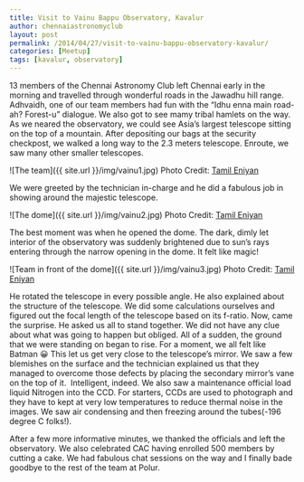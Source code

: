 ```yaml
---
title: Visit to Vainu Bappu Observatory, Kavalur
author: chennaiastronomyclub
layout: post
permalink: /2014/04/27/visit-to-vainu-bappu-observatory-kavalur/
categories: [Meetup]
tags: [kavalur, observatory]
---
```


13 members of the Chennai Astronomy Club left Chennai early in the morning and travelled through wonderful roads in the Jawadhu hill range. Adhvaidh, one of our team members had fun with the &#8220;Idhu enna main road-ah? Forest-u&#8221; dialogue. We also got to see mamy tribal hamlets on the way. As we neared the observatory, we could see Asia&#8217;s largest telescope sitting on the top of a mountain. After depositing our bags at the security checkpost, we walked a long way to the 2.3 meters telescope. Enroute, we saw many other smaller telescopes.

![The team]({{ site.url }}/img/vainu1.jpg)
<span class="image-credit">Photo Credit: <a href="https://www.facebook.com/eniyan7">Tamil Eniyan</a></span>

We were greeted by the technician in-charge and he did a fabulous job in showing around the majestic telescope.

![The dome]({{ site.url }}/img/vainu2.jpg)
<span class="image-credit">Photo Credit: <a href="https://www.facebook.com/eniyan7">Tamil Eniyan</a></span>

The best moment was when he opened the dome. The dark, dimly let interior of the observatory was suddenly brightened due to sun&#8217;s rays entering through the narrow opening in the dome. It felt like magic!

![Team in front of the dome]({{ site.url }}/img/vainu3.jpg)
<span class="image-credit">Photo Credit: <a href="https://www.facebook.com/eniyan7">Tamil Eniyan</a></span>

He rotated the telescope in every possible angle. He also explained about the structure of the telescope. We did some calculations ourselves and figured out the focal length of the telescope based on its f-ratio. Now, came the surprise. He asked us all to stand together. We did not have any clue about what was going to happen but obliged. All of a sudden, the ground that we were standing on began to rise. For a moment, we all felt like Batman 😀 This let us get very close to the telescope&#8217;s mirror. We saw a few blemishes on the surface and the technician explained us that they managed to overcome those defects by placing the secondary mirror&#8217;s vane on the top of it.  Intelligent, indeed. We also saw a maintenance official load liquid Nitrogen into the CCD. For starters, CCDs are used to photograph and they have to kept at very low temperatures to reduce thermal noise in the images. We saw air condensing and then freezing around the tubes(-196 degree C folks!).

After a few more informative minutes, we thanked the officials and left the observatory. We also celebrated CAC having enrolled 500 members by cutting a cake. We had fabulous chat sessions on the way and I finally bade goodbye to the rest of the team at Polur.
